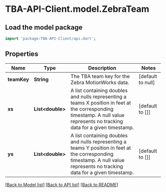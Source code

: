 # TBA-API-Client.model.ZebraTeam

## Load the model package
```dart
import 'package:TBA-API-Client/api.dart';
```

## Properties
Name | Type | Description | Notes
------------ | ------------- | ------------- | -------------
**teamKey** | **String** | The TBA team key for the Zebra MotionWorks data. | [default to null]
**xs** | **List&lt;double&gt;** | A list containing doubles and nulls representing a teams X position in feet at the corresponding timestamp. A null value represents no tracking data for a given timestamp. | [default to []]
**ys** | **List&lt;double&gt;** | A list containing doubles and nulls representing a teams Y position in feet at the corresponding timestamp. A null value represents no tracking data for a given timestamp. | [default to []]

[[Back to Model list]](../README.md#documentation-for-models) [[Back to API list]](../README.md#documentation-for-api-endpoints) [[Back to README]](../README.md)


